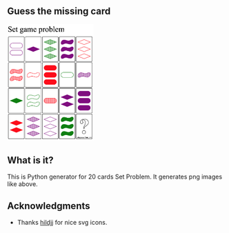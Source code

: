 ## Guess the missing card
<img src="/icons/example.png" width="200">


## What is it?
This is Python generator for 20 cards Set Problem. It generates png images like above.

## Acknowledgments
* Thanks [hildjj](https://github.com/hildjj) for nice svg icons.